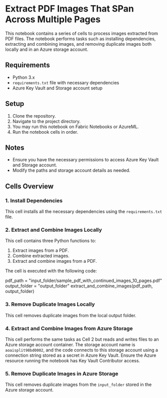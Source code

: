 # Extract PDF Images That SPan Across Multiple Pages

This notebook contains a series of cells to process images extracted from PDF files. The notebook performs tasks such as installing dependencies, extracting and combining images, and removing duplicate images both locally and in an Azure storage account.

## Requirements
- Python 3.x
- `requirements.txt` file with necessary dependencies
- Azure Key Vault and Storage account setup

## Setup
1. Clone the repository.
2. Navigate to the project directory.
3. You may run this notebook on Fabric Notebooks or AzureML.
4. Run the notebook cells in order.

## Notes
- Ensure you have the necessary permissions to access Azure Key Vault and Storage account.
- Modify the paths and storage account details as needed.


## Cells Overview

### 1. Install Dependencies
This cell installs all the necessary dependencies using the `requirements.txt` file.

### 2. Extract and Combine Images Locally
This cell contains three Python functions to:
1. Extract images from a PDF.
2. Combine extracted images.
3. Extract and combine images from a PDF.

The cell is executed with the following code:

pdf_path = "input_folder/sample_pdf_with_continued_images_10_pages.pdf"
output_folder = "output_folder"
extract_and_combine_images(pdf_path, output_folder)

### 3. Remove Duplicate Images Locally
This cell removes duplicate images from the local output folder.

### 4. Extract and Combine Images from Azure Storage
This cell performs the same tasks as Cell 2 but reads and writes files to an Azure storage account container. The storage account name is `aoaisplit98bd0002`, and the code connects to this storage account using a connection string stored as a secret in Azure Key Vault. Ensure the Azure resource running the notebook has Key Vault Contributor access.

### 5. Remove Duplicate Images in Azure Storage
This cell removes duplicate images from the `input_folder` stored in the Azure storage account.



